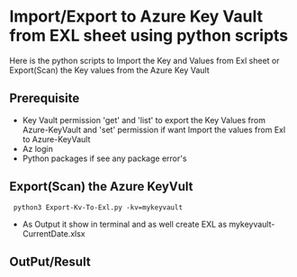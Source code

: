 # Import/Export to Azure Key Vault from EXL sheet using python scripts
Here is the python scripts to Import the Key and Values from Exl sheet or Export(Scan) the Key values from the Azure Key Vault
## Prerequisite
-	 Key Vault permission 'get' and 'list' to export the Key Values from Azure-KeyVault and 'set' permission if want Import the values from Exl to Azure-KeyVault
-	 Az login
-	 Python packages if see any package error's 
## Export(Scan) the Azure KeyVult
  ```
   python3 Export-Kv-To-Exl.py -kv=mykeyvault
  ```
  - As Output it show in terminal and as well create EXL as mykeyvault-CurrentDate.xlsx
## OutPut/Result
